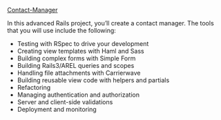 [Contact-Manager](http://tutorials.jumpstartlab.com/projects/contact_manager.html)

In this advanced Rails project, you’ll create a contact manager. The
tools that you will use include the following:

+ Testing with RSpec to drive your development
+ Creating view templates with Haml and Sass
+ Building complex forms with Simple Form
+ Building Rails3/AREL queries and scopes
+ Handling file attachments with Carrierwave
+ Building reusable view code with helpers and partials
+ Refactoring
+ Managing authentication and authorization
+ Server and client-side validations
+ Deployment and monitoring


